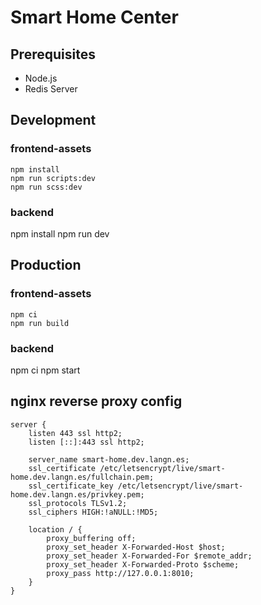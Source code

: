 # Smart Home Center

## Prerequisites

* Node.js
* Redis Server

## Development

### frontend-assets

```
npm install
npm run scripts:dev
npm run scss:dev
```

### backend

npm install
npm run dev

## Production

### frontend-assets

```
npm ci
npm run build
```

### backend

npm ci
npm start

## nginx reverse proxy config

```
server {
    listen 443 ssl http2;
    listen [::]:443 ssl http2;

    server_name smart-home.dev.langn.es;
    ssl_certificate /etc/letsencrypt/live/smart-home.dev.langn.es/fullchain.pem;
    ssl_certificate_key /etc/letsencrypt/live/smart-home.dev.langn.es/privkey.pem;
    ssl_protocols TLSv1.2;
    ssl_ciphers HIGH:!aNULL:!MD5;

    location / {
        proxy_buffering off;
        proxy_set_header X-Forwarded-Host $host;
        proxy_set_header X-Forwarded-For $remote_addr;
        proxy_set_header X-Forwarded-Proto $scheme;
        proxy_pass http://127.0.0.1:8010;
    }
}
```
